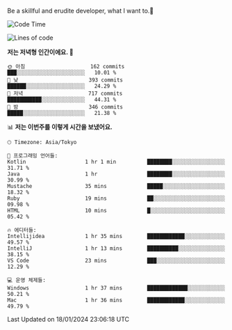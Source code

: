Be a skillful and erudite developer, what I want to.👶

<!--START_SECTION:waka-->
![Code Time](http://img.shields.io/badge/Code%20Time-418%20hrs%2025%20mins-blue)

![Lines of code](https://img.shields.io/badge/%EC%A0%80%EB%8A%94%20%EC%97%AC%ED%83%9C%EA%B9%8C%EC%A7%80%20-756.0%20thousand%20%EC%A4%84%EC%9D%98%20%EC%BD%94%EB%93%9C%EB%A5%BC%20%EC%9E%91%EC%84%B1%ED%96%88%EC%96%B4%EC%9A%94.-blue)

**저는 저녁형 인간이에요. 🦉** 

```text
🌞 아침                     162 commits         ███░░░░░░░░░░░░░░░░░░░░░░   10.01 % 
🌆 낮　                     393 commits         ██████░░░░░░░░░░░░░░░░░░░   24.29 % 
🌃 저녁                     717 commits         ███████████░░░░░░░░░░░░░░   44.31 % 
🌙 밤　                     346 commits         █████░░░░░░░░░░░░░░░░░░░░   21.38 % 
```


📊 **저는 이번주를 이렇게 시간을 보냈어요.** 

```text
🕑︎ Timezone: Asia/Tokyo

💬 프로그래밍 언어들: 
Kotlin                   1 hr 1 min          ████████░░░░░░░░░░░░░░░░░   31.71 % 
Java                     1 hr                ████████░░░░░░░░░░░░░░░░░   30.99 % 
Mustache                 35 mins             █████░░░░░░░░░░░░░░░░░░░░   18.32 % 
Ruby                     19 mins             ██░░░░░░░░░░░░░░░░░░░░░░░   09.98 % 
HTML                     10 mins             █░░░░░░░░░░░░░░░░░░░░░░░░   05.42 % 

🔥 에디터들: 
Intellijidea             1 hr 35 mins        ████████████░░░░░░░░░░░░░   49.57 % 
IntelliJ                 1 hr 13 mins        ██████████░░░░░░░░░░░░░░░   38.15 % 
VS Code                  23 mins             ███░░░░░░░░░░░░░░░░░░░░░░   12.29 % 

💻 운영 체제들: 
Windows                  1 hr 37 mins        █████████████░░░░░░░░░░░░   50.21 % 
Mac                      1 hr 36 mins        ████████████░░░░░░░░░░░░░   49.79 % 
```


 Last Updated on 18/01/2024 23:06:18 UTC
<!--END_SECTION:waka-->
